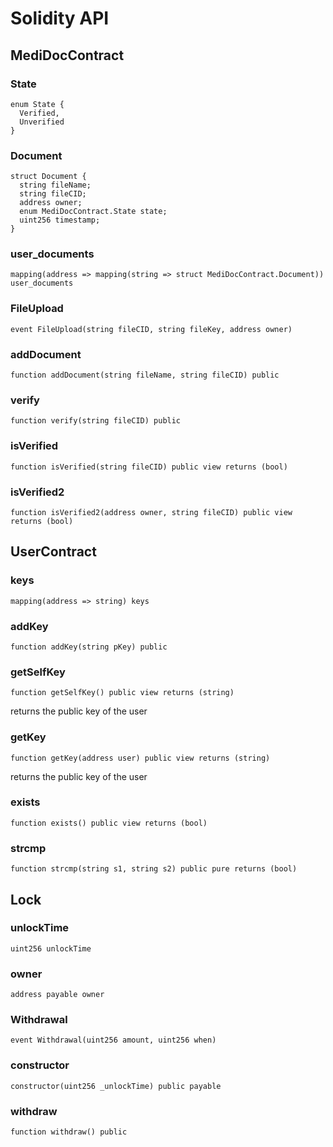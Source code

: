 # Solidity API

## MediDocContract

### State

```solidity
enum State {
  Verified,
  Unverified
}
```

### Document

```solidity
struct Document {
  string fileName;
  string fileCID;
  address owner;
  enum MediDocContract.State state;
  uint256 timestamp;
}
```

### user_documents

```solidity
mapping(address => mapping(string => struct MediDocContract.Document)) user_documents
```

### FileUpload

```solidity
event FileUpload(string fileCID, string fileKey, address owner)
```

### addDocument

```solidity
function addDocument(string fileName, string fileCID) public
```

### verify

```solidity
function verify(string fileCID) public
```

### isVerified

```solidity
function isVerified(string fileCID) public view returns (bool)
```

### isVerified2

```solidity
function isVerified2(address owner, string fileCID) public view returns (bool)
```

## UserContract

### keys

```solidity
mapping(address => string) keys
```

### addKey

```solidity
function addKey(string pKey) public
```

### getSelfKey

```solidity
function getSelfKey() public view returns (string)
```

returns the public key of the user

### getKey

```solidity
function getKey(address user) public view returns (string)
```

returns the public key of the user

### exists

```solidity
function exists() public view returns (bool)
```

### strcmp

```solidity
function strcmp(string s1, string s2) public pure returns (bool)
```

## Lock

### unlockTime

```solidity
uint256 unlockTime
```

### owner

```solidity
address payable owner
```

### Withdrawal

```solidity
event Withdrawal(uint256 amount, uint256 when)
```

### constructor

```solidity
constructor(uint256 _unlockTime) public payable
```

### withdraw

```solidity
function withdraw() public
```

